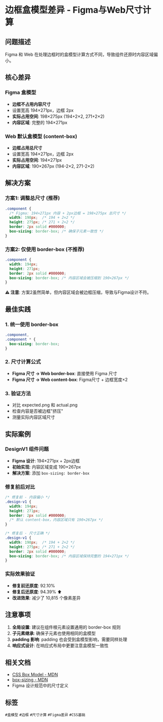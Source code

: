 # 边框盒模型差异 - Figma与Web尺寸计算

## 问题描述

Figma 和 Web 在处理边框时的盒模型计算方式不同，导致组件还原时内容区域偏小。

## 核心差异

### Figma 盒模型
- **边框不占用内容尺寸**
- 设置宽高 194×271px，边框 2px
- **实际占用空间**: 198×275px (194+2×2, 271+2×2)
- **内容区域**: 完整的 194×271px

### Web 默认盒模型 (content-box)
- **边框占用总尺寸**
- 设置宽高 194×271px，边框 2px
- **实际占用空间**: 194×271px
- **内容区域**: 190×267px (194-2×2, 271-2×2)

## 解决方案

### 方案1: 调整总尺寸 (推荐)
```css
.component {
  /* Figma: 194×271px 内容 + 2px边框 = 198×275px 总尺寸 */
  width: 198px;  /* 194 + 2×2 */
  height: 275px; /* 271 + 2×2 */
  border: 2px solid #000000;
  box-sizing: border-box; /* 确保子元素一致性 */
}
```

### 方案2: 仅使用 border-box (不推荐)
```css
.component {
  width: 194px;
  height: 271px;
  border: 2px solid #000000;
  box-sizing: border-box; /* 内容区域会被压缩到 190×267px */
}
```

**⚠️ 注意**: 方案2虽然简单，但内容区域会被边框压缩，导致与Figma设计不符。

## 最佳实践

### 1. 统一使用 border-box
```css
.component,
.component * {
  box-sizing: border-box;
}
```

### 2. 尺寸计算公式
- **Figma 尺寸 → Web border-box**: 直接使用 Figma 尺寸
- **Figma 尺寸 → Web content-box**: Figma尺寸 + 边框宽度×2

### 3. 验证方法
- 对比 expected.png 和 actual.png
- 检查内容是否被边框"挤压"
- 测量实际内容区域尺寸

## 实际案例

### DesignV1 组件问题
- **Figma 设计**: 194×271px + 2px边框
- **初始实现**: 内容区域变成 190×267px
- **解决方案**: 添加 `box-sizing: border-box`

### 修复前后对比
```css
/* 修复前 - 内容偏小 */
.design-v1 {
  width: 194px;
  height: 271px;
  border: 2px solid #000000;
  /* 默认 content-box，内容区域只有 190×267px */
}

/* 修复后 - 尺寸正确 */
.design-v1 {
  width: 198px;  /* 194 + 2×2 */
  height: 275px; /* 271 + 2×2 */
  border: 2px solid #000000;
  box-sizing: border-box; /* 内容区域保持完整的 194×271px */
}
```

### 实际效果验证
- **修复前还原度**: 92.10%
- **修复后还原度**: 94.39% ⬆️
- **改进效果**: 减少了 10,815 个像素差异

## 注意事项

1. **全局设置**: 建议在组件根元素设置通用的 border-box 规则
2. **子元素继承**: 确保子元素也使用相同的盒模型
3. **padding 影响**: padding 也会受到盒模型影响，需要同样处理
4. **响应式设计**: 在响应式布局中更要注意盒模型一致性

## 相关文档

- [CSS Box Model - MDN](https://developer.mozilla.org/en-US/docs/Web/CSS/CSS_Box_Model)
- [box-sizing - MDN](https://developer.mozilla.org/en-US/docs/Web/CSS/box-sizing)
- Figma 设计规范中的尺寸定义

## 标签
`#盒模型` `#边框` `#尺寸计算` `#Figma差异` `#CSS基础`